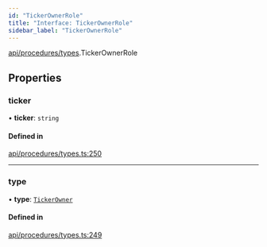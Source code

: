 ```yaml
---
id: "TickerOwnerRole"
title: "Interface: TickerOwnerRole"
sidebar_label: "TickerOwnerRole"
---
```


[api/procedures/types](../../../../../modules/API/Procedures/Types/Types.md).TickerOwnerRole

## Properties

### ticker

• **ticker**: `string`

#### Defined in

[api/procedures/types.ts:250](https://github.com/PolymeshAssociation/polymesh-sdk/blob/978e4ded6/src/api/procedures/types.ts#L250)

___

### type

• **type**: [`TickerOwner`](../../../../../enums/API/Procedures/Types/RoleType/RoleType.md#tickerowner)

#### Defined in

[api/procedures/types.ts:249](https://github.com/PolymeshAssociation/polymesh-sdk/blob/978e4ded6/src/api/procedures/types.ts#L249)
